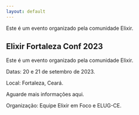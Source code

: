 ```yaml
---
layout: default
---
```


Este é um evento organizado pela comunidade Elixir.


## Elixir Fortaleza Conf 2023

Este é um evento organizado pela comunidade Elixir.

Datas: 20 e 21 de setembro de 2023.

Local: Fortaleza, Ceará.

Aguarde mais informações aqui.

Organização: Equipe Elixir em Foco e ELUG-CE.
